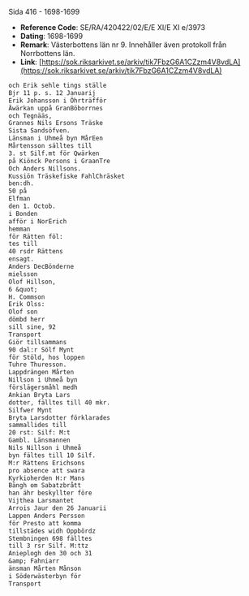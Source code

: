 Sida 416 - 1698-1699

- **Reference Code**: SE/RA/420422/02/E/E XI/E XI e/3973
- **Dating**: 1698-1699
- **Remark**: Västerbottens län nr 9. Innehåller även protokoll från Norrbottens län.
- **Link**: [https://sok.riksarkivet.se/arkiv/tik7FbzG6A1CZzm4V8vdLA](https://sok.riksarkivet.se/arkiv/tik7FbzG6A1CZzm4V8vdLA)

```txt linenums="1"
och Erik sehle tings ställe
Bjr 11 p. s. 12 Januarij
Erik Johansson i Öhrträfför
Äwärkan uppå GranBöborrnes
och Tegnääs,
Grannes Nils Ersons Träske
Sista Sandsöfven.
Länsman i Uhmeå byn MårEen
Mårtensson sälltes till
3. st Silf.mt för Qwärken
på Kiönck Persons i GraanTre
Och Anders Nillsons.
Kussiön Träskefiske FahlChräsket
ben:dh.
50 på
Elfman
den 1. Octob.
i Bonden
afför i NorErich
hemman
för Rätten föl:
tes till
40 rsdr Rättens
ensagt.
Anders DecBönderne
mielsson
Olof Hillson,
6 &quot;
H. Commson
Erik Olss:
Olof son
dömbd herr
sill sine, 92
Transport
Giör tillsammans
90 dal:r Sölf Mynt
för Stöld, hos loppen
Tuhre Thuresson.
Lappdrängen Mårten
Nillson i Uhmeå byn
förslägersmåhl medh
Ankian Bryta Lars
dotter, fälltes till 40 mkr.
Silfwer Mynt
Bryta Larsdotter förklarades
sammallides till
20 rst: Silf: M:t
Gambl. Länsmannen
Nils Nillson i Uhmeå
byn fältes till 10 Silf.
M:r Rättens Erichsons
pro absence att swara
Kyrkioherden H:r Mans
Bängh om Sabatzbrått
han ähr beskyllter före
Vijthea Larsmantet
Arrois Jaur den 26 Januarii
Lappen Anders Persson
för Presto att komma
tillstädes widh Oppbördz
Stembningen 698 fälltes
till 3 rsr Silf. M:ttz
Anieplogh den 30 och 31
&amp; Fahniarr
änsman Mårten Månson
i Söderwästerbyn för
Transport
```
